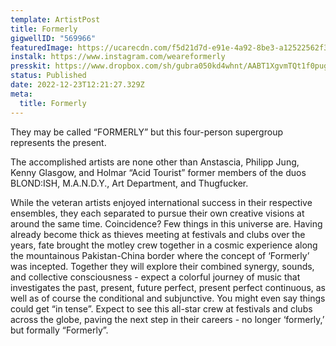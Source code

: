 ```yaml
---
template: ArtistPost
title: Formerly
gigwellID: "569966"
featuredImage: https://ucarecdn.com/f5d21d7d-e91e-4a92-8be3-a12522562f32/
instalk: https://www.instagram.com/weareformerly
presskit: https://www.dropbox.com/sh/gubra050kd4whnt/AABT1XgvmTQt1f0pugYQUZkla?dl=0&preview=formerly-press-kit-2022-v4.pdf
status: Published
date: 2022-12-23T12:21:27.329Z
meta:
  title: Formerly
---
```

They may be called “FORMERLY” but this four-person supergroup represents the present.

The accomplished artists are none other than Anstascia, Philipp Jung, Kenny Glasgow, and Holmar “Acid Tourist” former members of the duos BLOND:ISH, M.A.N.D.Y., Art Department, and Thugfucker.

While the veteran artists enjoyed international success in their respective ensembles, they each separated to pursue their own creative visions at around the same time. Coincidence? Few things in this universe are. Having already become thick as thieves meeting at festivals and clubs over the years, fate brought the motley crew together in a cosmic experience along the mountainous Pakistan-China border where the concept of ‘Formerly’ was incepted. Together they will explore their combined synergy, sounds, and collective consciousness - expect a colorful journey of music that investigates the past, present, future perfect, present perfect continuous, as well as of course the conditional and subjunctive. You might even say things could get “in tense”. Expect to see this all-star crew at festivals and clubs across the globe, paving the next step in their careers - no longer ‘formerly,’ but formally “Formerly”.
